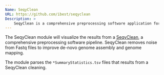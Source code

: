 ```yaml
---
Name: SeqyClean
URL: https://github.com/ibest/seqyclean
Description: >
	SeqyClean is a comprehensive preprocessing software application for NGS reads.
---
```


The SeqyClean module will visualize the results from a [SeqyClean](https://github.com/ibest/seqyclean), a comprehensive preprocessing software pipeline. SeqyClean removes noise from Fastq files to improve de-novo genome assembly and genome mapping.

The module parses the `*SummaryStatistics.tsv` files that results from a SeqyClean cleaning.
